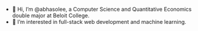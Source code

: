 - 👋 Hi, I’m @abhasolee, a Computer Science and Quantitative Economics double major at Beloit College.
- 👀 I’m interested in full-stack web development and machine learning. 



<!---
abhasolee/abhasolee is a ✨ special ✨ repository because its `README.md` (this file) appears on your GitHub profile.
You can click the Preview link to take a look at your changes.
--->
